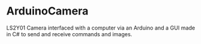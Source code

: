 ArduinoCamera
=============

LS2Y01 Camera interfaced with a computer via an Arduino and a GUI made in C# to send and receive commands and images.
